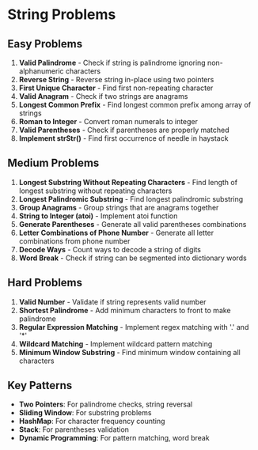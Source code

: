 # String Problems

## Easy Problems
1. **Valid Palindrome** - Check if string is palindrome ignoring non-alphanumeric characters
2. **Reverse String** - Reverse string in-place using two pointers
3. **First Unique Character** - Find first non-repeating character
4. **Valid Anagram** - Check if two strings are anagrams
5. **Longest Common Prefix** - Find longest common prefix among array of strings
6. **Roman to Integer** - Convert roman numerals to integer
7. **Valid Parentheses** - Check if parentheses are properly matched
8. **Implement strStr()** - Find first occurrence of needle in haystack

## Medium Problems
1. **Longest Substring Without Repeating Characters** - Find length of longest substring without repeating characters
2. **Longest Palindromic Substring** - Find longest palindromic substring
3. **Group Anagrams** - Group strings that are anagrams together
4. **String to Integer (atoi)** - Implement atoi function
5. **Generate Parentheses** - Generate all valid parentheses combinations
6. **Letter Combinations of Phone Number** - Generate all letter combinations from phone number
7. **Decode Ways** - Count ways to decode a string of digits
8. **Word Break** - Check if string can be segmented into dictionary words

## Hard Problems
1. **Valid Number** - Validate if string represents valid number
2. **Shortest Palindrome** - Add minimum characters to front to make palindrome
3. **Regular Expression Matching** - Implement regex matching with '.' and '*'
4. **Wildcard Matching** - Implement wildcard pattern matching
5. **Minimum Window Substring** - Find minimum window containing all characters

## Key Patterns
- **Two Pointers**: For palindrome checks, string reversal
- **Sliding Window**: For substring problems
- **HashMap**: For character frequency counting
- **Stack**: For parentheses validation
- **Dynamic Programming**: For pattern matching, word break